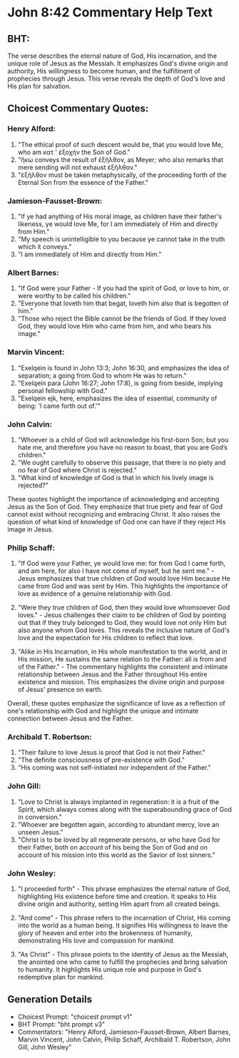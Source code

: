 # John 8:42 Commentary Help Text

## BHT:
The verse describes the eternal nature of God, His incarnation, and the unique role of Jesus as the Messiah. It emphasizes God's divine origin and authority, His willingness to become human, and the fulfillment of prophecies through Jesus. This verse reveals the depth of God's love and His plan for salvation.

## Choicest Commentary Quotes:
### Henry Alford:
1. "The ethical proof of such descent would be, that you would love Me, who am κατ ʼ ἐξοχήν the Son of God." 
2. "ἥκω conveys the result of ἐξῆλθον, as Meyer; who also remarks that mere sending will not exhaust ἐξῆλθον." 
3. "ἐξῆλθον must be taken metaphysically, of the proceeding forth of the Eternal Son from the essence of the Father."

### Jamieson-Fausset-Brown:
1. "If ye had anything of His moral image, as children have their father's likeness, ye would love Me, for I am immediately of Him and directly from Him."
2. "My speech is unintelligible to you because ye cannot take in the truth which it conveys."
3. "I am immediately of Him and directly from Him."

### Albert Barnes:
1. "If God were your Father - If you had the spirit of God, or love to him, or were worthy to be called his children."
2. "Everyone that loveth him that begat, loveth him also that is begotten of him."
3. "Those who reject the Bible cannot be the friends of God. If they loved God, they would love Him who came from him, and who bears his image."

### Marvin Vincent:
1. "Exelqein is found in John 13:3; John 16:30, and emphasizes the idea of separation; a going from God to whom He was to return."
2. "Exelqein para (John 16:27; John 17:8), is going from beside, implying personal fellowship with God."
3. "Exelqein ejk, here, emphasizes the idea of essential, community of being: 'I came forth out of.'"

### John Calvin:
1. "Whoever is a child of God will acknowledge his first-born Son; but you hate me, and therefore you have no reason to boast, that you are God’s children."
2. "We ought carefully to observe this passage, that there is no piety and no fear of God where Christ is rejected."
3. "What kind of knowledge of God is that in which his lively image is rejected?"

These quotes highlight the importance of acknowledging and accepting Jesus as the Son of God. They emphasize that true piety and fear of God cannot exist without recognizing and embracing Christ. It also raises the question of what kind of knowledge of God one can have if they reject His image in Jesus.

### Philip Schaff:
1. "If God were your Father, ye would love me: for from God I came forth, and am here, for also I have not come of myself, but he sent me." - Jesus emphasizes that true children of God would love Him because He came from God and was sent by Him. This highlights the importance of love as evidence of a genuine relationship with God.

2. "Were they true children of God, then they would love whomsoever God loves." - Jesus challenges their claim to be children of God by pointing out that if they truly belonged to God, they would love not only Him but also anyone whom God loves. This reveals the inclusive nature of God's love and the expectation for His children to reflect that love.

3. "Alike in His Incarnation, in His whole manifestation to the world, and in His mission, He sustains the same relation to the Father: all is from and of the Father." - The commentary highlights the consistent and intimate relationship between Jesus and the Father throughout His entire existence and mission. This emphasizes the divine origin and purpose of Jesus' presence on earth.

Overall, these quotes emphasize the significance of love as a reflection of one's relationship with God and highlight the unique and intimate connection between Jesus and the Father.

### Archibald T. Robertson:
1. "Their failure to love Jesus is proof that God is not their Father."
2. "The definite consciousness of pre-existence with God."
3. "His coming was not self-initiated nor independent of the Father."

### John Gill:
1. "Love to Christ is always implanted in regeneration: it is a fruit of the Spirit, which always comes along with the superabounding grace of God in conversion."
2. "Whoever are begotten again, according to abundant mercy, love an unseen Jesus."
3. "Christ is to be loved by all regenerate persons, or who have God for their Father, both on account of his being the Son of God and on account of his mission into this world as the Savior of lost sinners."

### John Wesley:
1. "I proceeded forth" - This phrase emphasizes the eternal nature of God, highlighting His existence before time and creation. It speaks to His divine origin and authority, setting Him apart from all created beings.

2. "And come" - This phrase refers to the incarnation of Christ, His coming into the world as a human being. It signifies His willingness to leave the glory of heaven and enter into the brokenness of humanity, demonstrating His love and compassion for mankind.

3. "As Christ" - This phrase points to the identity of Jesus as the Messiah, the anointed one who came to fulfill the prophecies and bring salvation to humanity. It highlights His unique role and purpose in God's redemptive plan for mankind.


## Generation Details
- Choicest Prompt: "choicest prompt v1"
- BHT Prompt: "bht prompt v3"
- Commentators: "Henry Alford, Jamieson-Fausset-Brown, Albert Barnes, Marvin Vincent, John Calvin, Philip Schaff, Archibald T. Robertson, John Gill, John Wesley"

